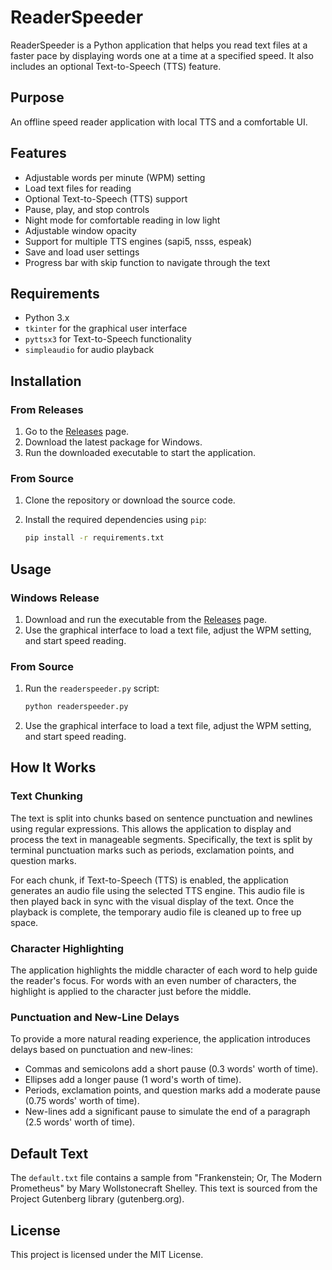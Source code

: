 # ReaderSpeeder

ReaderSpeeder is a Python application that helps you read text files at a faster pace by displaying words one at a time at a specified speed. It also includes an optional Text-to-Speech (TTS) feature.

## Purpose

An offline speed reader application with local TTS and a comfortable UI.

## Features

- Adjustable words per minute (WPM) setting
- Load text files for reading
- Optional Text-to-Speech (TTS) support
- Pause, play, and stop controls
- Night mode for comfortable reading in low light
- Adjustable window opacity
- Support for multiple TTS engines (sapi5, nsss, espeak)
- Save and load user settings
- Progress bar with skip function to navigate through the text

## Requirements

- Python 3.x
- `tkinter` for the graphical user interface
- `pyttsx3` for Text-to-Speech functionality
- `simpleaudio` for audio playback

## Installation

### From Releases

1. Go to the [Releases](https://github.com/yourusername/ReaderSpeeder/releases) page.
2. Download the latest package for Windows.
3. Run the downloaded executable to start the application.

### From Source

1. Clone the repository or download the source code.
2. Install the required dependencies using `pip`:

    ```sh
    pip install -r requirements.txt
    ```

## Usage

### Windows Release

1. Download and run the executable from the [Releases](https://github.com/yourusername/ReaderSpeeder/releases) page.
2. Use the graphical interface to load a text file, adjust the WPM setting, and start speed reading.

### From Source

1. Run the `readerspeeder.py` script:

    ```sh
    python readerspeeder.py
    ```

2. Use the graphical interface to load a text file, adjust the WPM setting, and start speed reading.

## How It Works

### Text Chunking

The text is split into chunks based on sentence punctuation and newlines using regular expressions. This allows the application to display and process the text in manageable segments. Specifically, the text is split by terminal punctuation marks such as periods, exclamation points, and question marks.

For each chunk, if Text-to-Speech (TTS) is enabled, the application generates an audio file using the selected TTS engine. This audio file is then played back in sync with the visual display of the text. Once the playback is complete, the temporary audio file is cleaned up to free up space.

### Character Highlighting

The application highlights the middle character of each word to help guide the reader's focus. For words with an even number of characters, the highlight is applied to the character just before the middle.

### Punctuation and New-Line Delays

To provide a more natural reading experience, the application introduces delays based on punctuation and new-lines:
- Commas and semicolons add a short pause (0.3 words' worth of time).
- Ellipses add a longer pause (1 word's worth of time).
- Periods, exclamation points, and question marks add a moderate pause (0.75 words' worth of time).
- New-lines add a significant pause to simulate the end of a paragraph (2.5 words' worth of time).

## Default Text

The `default.txt` file contains a sample from "Frankenstein; Or, The Modern Prometheus" by Mary Wollstonecraft Shelley. This text is sourced from the Project Gutenberg library (gutenberg.org).

## License

This project is licensed under the MIT License.

